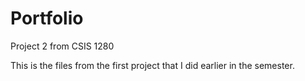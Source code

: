 # Portfolio
Project 2 from CSIS 1280

This is the files from the first project that I did earlier in the semester.
